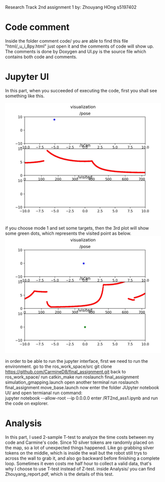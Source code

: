 Research Track 2nd assignment 1
by:
Zhouyang HOng
s5197402

# Code comment
Inside the folder comment code/ you are able to find this file "html/_u_i_8py.html" just open it and the comments of code will show up. The comments is done by Doxygen and UI.py is the source file which contains both code and comments.

# Jupyter UI
In this part, when you succeeded of executing the code, first you shall see something like this.

![](assets/16539867044355.jpg)

if you choose mode 1 and set some targets, then the 3rd plot will show some green dots, which represents the visited point as below.
![](assets/16539866058345.jpg)

in order to be able to run the jupyter interface, first we need to run the environment.
    go to the ros_work_space/src
    git clone https://github.com/CarmineD8/final_assignment.git
    back to ros_work_space/ run catkin_make
    run roslaunch final_assignment simulation_gmapping.launch 
    open another terminal
    run roslaunch final_assignment move_base.launch 
    now enter the folder JUpyter notebook UI/ and open termianal run command:   
    jupyter notebook --allow-root --ip 0.0.0.0 
    enter /RT2nd_ass1.ipynb and run the code on explorer.
    
    
# Analysis
   In this part, I used 2-sample T-test to analyze the time costs between my code and Carmine's code. Since 10 silver tokens are randomly placed on the map, so a lot of unexpected things happened. Like go grabbing silver tokens on the middle, which is inside the wall but the robot still trys to across the wall to grab it, and also go backward before finishing a complete loop. Sometimes it even costs me half hour to collect a valid data, that's why I choose to use T-test instead of Z-test.
    inside Analysis/ you can find Zhouyang_report.pdf, which is the details of this test.
    
    
    
